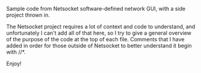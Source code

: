 Sample code from Netsocket software-defined network GUI, with a side project thrown in.

The Netsocket project requires a lot of context and code to understand, and unfortunately I can't add all of that here, so
I try to give a general overview of the purpose of the code at the top of each file. Comments that I have added in order for those outside of Netsocket to better understand it begin with //*.

Enjoy!
